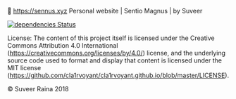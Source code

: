 👋
https://sennus.xyz 
Personal website | Sentio Magnus | by Suveer

[![dependencies Status](https://david-dm.org/cla1rvoyant/cla1rvoyant.github.io/status.svg)](https://david-dm.org/cla1rvoyant/cla1rvoyant.github.io)

License: The content of this project itself is licensed under the Creative Commons Attribution 4.0 International (https://creativecommons.org/licenses/by/4.0/) license, and the underlying source code used to format and display that content is licensed under the MIT license (https://github.com/cla1rvoyant/cla1rvoyant.github.io/blob/master/LICENSE).

© Suveer Raina 2018
